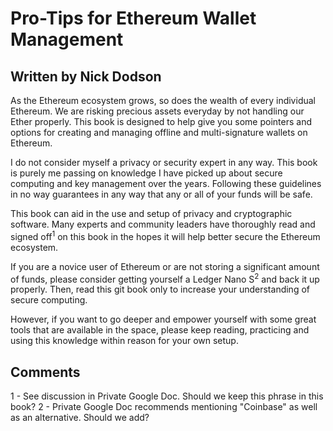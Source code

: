 # Pro-Tips for Ethereum Wallet Management

## Written by Nick Dodson

As the Ethereum ecosystem grows, so does the wealth of every individual Ethereum. We are risking precious assets everyday by not handling our Ether properly. This book is designed to help give you some pointers and options for creating and managing offline and multi-signature wallets on Ethereum.

I do not consider myself a privacy or security expert in any way. This book is purely me passing on knowledge I have picked up about secure computing and key management over the years. Following these guidelines in no way guarantees in any way that any or all of your funds will be safe.

This book can aid in the use and setup of privacy and cryptographic software. Many experts and community leaders have thoroughly read and signed off<sup>1</sup> on this book in the hopes it will help better secure the Ethereum ecosystem.

If you are a novice user of Ethereum or are not storing a significant amount of funds, please consider getting yourself a Ledger Nano S<sup>2</sup> and back it up properly. Then, read this git book only to increase your understanding of secure computing.

However, if you want to go deeper and empower yourself with some great tools that are available in the space, please keep reading, practicing and using this knowledge within reason for your own setup.

## Comments
1 - See discussion in Private Google Doc. Should we keep this phrase in this book?
2 - Private Google Doc recommends mentioning "Coinbase" as well as an alternative. Should we add?